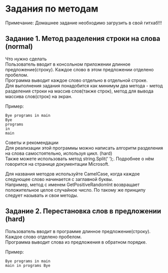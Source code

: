 # Задания по методам

Примечание:
Домашнее задание необходимо загрузить в свой гитхаб!!!



Задание 1. Метод разделения строки на слова (normal) 
---

Что нужно сделать  
Пользователь вводит в консольном приложении длинное предложение(строку). Каждое слово в этом предложении отделено пробелом.  
Программа выводит каждое слово отдельно в отдельной строке.  
Для выполнения задания понадобится как минимум два метода - метод разделения строки на массив слов(также строк), метод для вывода массива слов(строк) на экран.  
  
Пример:
```
Bye programs in main
Bye
programs
in
main
```

Советы и рекомендации  
Для реализации этой программы можно написать алгоритм разделения на слова самостоятельно, используя цикл. (hard)  
Также можете использовать метод string.Split(‘ ’);. Подробнее о нём говорится на странице документации Microsoft.  
  
Для названия методов используйте CamelCase, когда каждое следующее слово начинается с заглавной буквы.  
Например, метод с именем GetPositiveRandomInt возвращает положительное целое случайное число. По такому же принципу следует называть и свои методы.  

Задание 2. Перестановка слов в предложении (hard)  
---

Пользователь вводит в программе длинное предложение(строку). Каждое слово отделено пробелом.  
Программа выводит слова из предложения в обратном порядке.  

Пример:  
```
Bye programs in main
main in programs Bye
```
  
